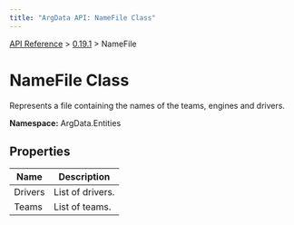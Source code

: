 ```yaml
---
title: "ArgData API: NameFile Class"
---
```


[API Reference](/argdata/api/) &gt; [0.19.1](/argdata/api/0.19.1/) &gt; NameFile

# NameFile Class

Represents a file containing the names of the teams, engines and drivers.

**Namespace:** ArgData.Entities

## Properties

<table class="table table-bordered table-striped ">
<thead>
  <tr>
    <th>Name</th>
    <th>Description</th>
  </tr>
</thead>
<tbody>
  <tr>
    <td>Drivers</td>
    <td>List of drivers.</td>
  </tr>
  <tr>
    <td>Teams</td>
    <td>List of teams.</td>
  </tr>
</tbody>
</table>



